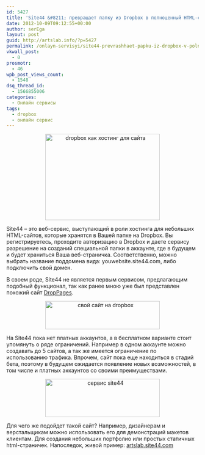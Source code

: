 ```yaml
---
id: 5427
title: 'Site44 &#8211; превращает папку из Dropbox в полноценный HTML-сайт'
date: 2012-10-09T09:12:55+00:00
author: serEga
layout: post
guid: http://artslab.info/?p=5427
permalink: /onlayn-servisyi/site44-prevrashhaet-papku-iz-dropbox-v-polnocennyj-html-sajt/
vkwall_post:
  - 0
prosmotr:
  - 46
wpb_post_views_count:
  - 1548
dsq_thread_id:
  - 1566855006
categories:
  - Онлайн сервисы
tags:
  - dropbox
  - онлайн сервис
---
```

<center>
  <a href="http://img.artslab.info/site44_dropbox_to_website.jpg"><img src="http://img.artslab.info/site44_dropbox_to_website-300x226.jpg" alt="dropbox как хостинг для сайта" title="site44_dropbox_to_website" width="300" height="226" class="aligncenter size-medium wp-image-5432" srcset="http://img.artslab.info/site44_dropbox_to_website-300x226.jpg 300w, http://img.artslab.info/site44_dropbox_to_website-1024x772.jpg 1024w, http://img.artslab.info/site44_dropbox_to_website.jpg 1244w" sizes="(max-width: 300px) 100vw, 300px" /></a>
</center>

Site44 &#8211; это веб-сервис, выступающий в роли хостинга для небольших HTML-сайтов, которые хранятся в Вашей папке на Dropbox. Вы регистрируетесь, проходите авторизацию в Dropbox и даете сервису разрешение на созданий специальной папки в аккаунте, где в будущем и будет храниться Ваша веб-страничка. Соответственно, можно выбрать название поддомена вида: youwebsite.site44.com, либо подключить свой домен. 

<!--more-->


  


<center>
</center>

В своем роде, Site44 не является первым сервисом, предлагающим подобный функционал, так как ранее мною уже был представлен похожий сайт [DropPages](http://artslab.info/onlayn-servisyi/ispolzuem-dropbox-kak-cms-ili-kak-sozdat-svoi-sajt-na-dropbox/ "Используем Dropbox как хостинг для сайта или как создать свои сайт на Dropbox"). 

<center>
  <a href="http://img.artslab.info/svoi_sait_na_dropbox.png"><img src="http://img.artslab.info/svoi_sait_na_dropbox-300x74.png" alt="свой сайт на dropbox" title="svoi_sait_na_dropbox" width="300" height="74" class="aligncenter size-medium wp-image-5437" srcset="http://img.artslab.info/svoi_sait_na_dropbox-300x74.png 300w, http://img.artslab.info/svoi_sait_na_dropbox.png 944w" sizes="(max-width: 300px) 100vw, 300px" /></a>
</center>

На Site44 пока нет платных аккаунтов, а в бесплатном варианте стоит упомянуть о ряде ограничений. Например в одном аккаунте можно создавать до 5 сайтов, а так же имеется ограничение по использованию трафика. Впрочем, сайт пока еще находиться в стадий бета, поэтому в будущем ожидается появление новых возможностей, в том числе и платных аккаунтов со своими преимуществами.

<center>
  <a href="http://img.artslab.info/site44_artslab.png"><img src="http://img.artslab.info/site44_artslab-300x100.png" alt="сервис site44" title="site44_artslab" width="300" height="100" class="aligncenter size-medium wp-image-5434" srcset="http://img.artslab.info/site44_artslab-300x100.png 300w, http://img.artslab.info/site44_artslab.png 973w" sizes="(max-width: 300px) 100vw, 300px" /></a>
</center>

Для чего же подойдет такой сайт? Например, дизайнерам и верстальщикам можно использовать его для демонстраций макетов клиентам. Для создания небольших портфолио или простых статичных html-страничек. Напоследок, живой пример: [artslab.site44.com](http://artslab.site44.com/)